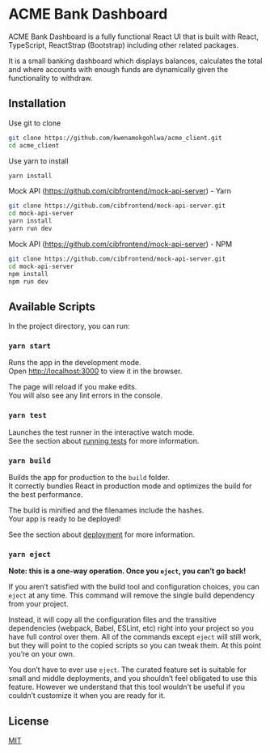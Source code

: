# ACME Bank Dashboard

ACME Bank Dashboard is a fully functional React UI that is built with React, TypeScript, ReactStrap (Bootstrap) including other related packages. 

It is a small banking dashboard which displays balances, calculates the total and where accounts with enough funds are dynamically given the functionality to withdraw. 

## Installation

Use git to clone

```bash
git clone https://github.com/kwenamokgohlwa/acme_client.git
cd acme_client
```

Use yarn to install

```bash
yarn install
```

Mock API (https://github.com/cibfrontend/mock-api-server) - Yarn

```bash
git clone https://github.com/cibfrontend/mock-api-server.git
cd mock-api-server
yarn install
yarn run dev
```

Mock API (https://github.com/cibfrontend/mock-api-server) - NPM

```bash
git clone https://github.com/cibfrontend/mock-api-server.git
cd mock-api-server
npm install
npm run dev
```

## Available Scripts

In the project directory, you can run:

### `yarn start`

Runs the app in the development mode.\
Open [http://localhost:3000](http://localhost:3000) to view it in the browser.

The page will reload if you make edits.\
You will also see any lint errors in the console.

### `yarn test`

Launches the test runner in the interactive watch mode.\
See the section about [running tests](https://facebook.github.io/create-react-app/docs/running-tests) for more information.

### `yarn build`

Builds the app for production to the `build` folder.\
It correctly bundles React in production mode and optimizes the build for the best performance.

The build is minified and the filenames include the hashes.\
Your app is ready to be deployed!

See the section about [deployment](https://facebook.github.io/create-react-app/docs/deployment) for more information.

### `yarn eject`

**Note: this is a one-way operation. Once you `eject`, you can’t go back!**

If you aren’t satisfied with the build tool and configuration choices, you can `eject` at any time. This command will remove the single build dependency from your project.

Instead, it will copy all the configuration files and the transitive dependencies (webpack, Babel, ESLint, etc) right into your project so you have full control over them. All of the commands except `eject` will still work, but they will point to the copied scripts so you can tweak them. At this point you’re on your own.

You don’t have to ever use `eject`. The curated feature set is suitable for small and middle deployments, and you shouldn’t feel obligated to use this feature. However we understand that this tool wouldn’t be useful if you couldn’t customize it when you are ready for it.

## License
[MIT](https://choosealicense.com/licenses/mit/)


